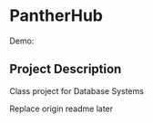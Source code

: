 # PantherHub
Demo:

## Project Description
Class project for Database Systems


Replace origin readme later
